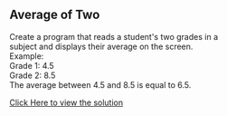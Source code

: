 ## Average of Two

Create a program that reads a student's two grades in a <br>subject and displays their average on the screen. <br>
Example: <br>
Grade 1: 4.5 <br>
Grade 2: 8.5 <br>
The average between 4.5 and 8.5 is equal to 6.5.

[Click Here to view the solution](https://github.com/davi-p-oliveira-11/JavaScriptCodeHub/blob/main/Challenges/Average-of-Two/solution.js)
